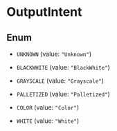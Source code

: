 

# OutputIntent

## Enum


* `UNKNOWN` (value: `"Unknown"`)

* `BLACKWHITE` (value: `"BlackWhite"`)

* `GRAYSCALE` (value: `"Grayscale"`)

* `PALLETIZED` (value: `"Palletized"`)

* `COLOR` (value: `"Color"`)

* `WHITE` (value: `"White"`)



